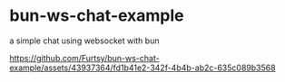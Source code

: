 # bun-ws-chat-example
a simple chat using websocket with bun

https://github.com/Furtsy/bun-ws-chat-example/assets/43937364/fd1b41e2-342f-4b4b-ab2c-635c089b3568
